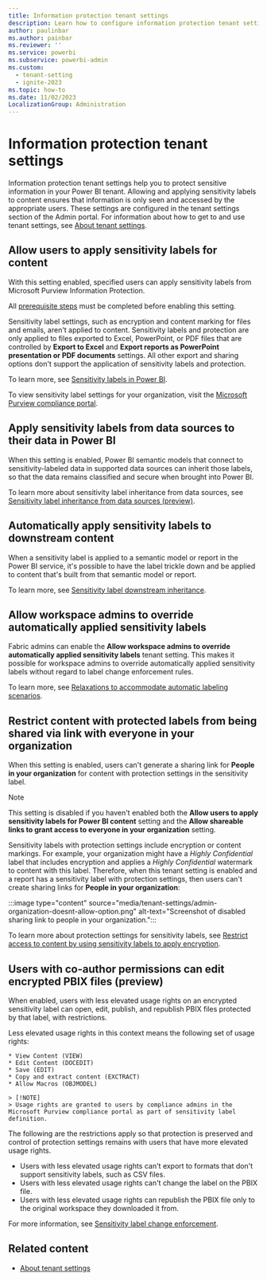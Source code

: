```yaml
---
title: Information protection tenant settings
description: Learn how to configure information protection tenant settings in Fabric.
author: paulinbar
ms.author: painbar
ms.reviewer: ''
ms.service: powerbi
ms.subservice: powerbi-admin
ms.custom:
  - tenant-setting
  - ignite-2023
ms.topic: how-to
ms.date: 11/02/2023
LocalizationGroup: Administration
---
```


# Information protection tenant settings

Information protection tenant settings help you to protect sensitive information in your Power BI tenant. Allowing and applying sensitivity labels to content ensures that information is only seen and accessed by the appropriate users. These settings are configured in the tenant settings section of the Admin portal. For information about how to get to and use tenant settings, see [About tenant settings](tenant-settings-index.md).

## Allow users to apply sensitivity labels for content

With this setting enabled, specified users can apply sensitivity labels from Microsoft Purview Information Protection.

All [prerequisite steps](/power-bi/enterprise/service-security-enable-data-sensitivity-labels#licensing-and-requirements) must be completed before enabling this setting.

Sensitivity label settings, such as encryption and content marking for files and emails, aren't applied to content. Sensitivity labels and protection are only applied to files exported to Excel, PowerPoint, or PDF files that are controlled by **Export to Excel** and **Export reports as PowerPoint presentation or PDF documents** settings. All other export and sharing options don't support the application of sensitivity labels and protection.

To learn more, see [Sensitivity labels in Power BI](/power-bi/enterprise/service-security-sensitivity-label-overview).

To view sensitivity label settings for your organization, visit the [Microsoft Purview compliance portal](https://protection.officeppe.com/sensitivity?flight=EnableMIPLabels).

## Apply sensitivity labels from data sources to their data in Power BI

When this setting is enabled, Power BI semantic models that connect to sensitivity-labeled data in supported data sources can inherit those labels, so that the data remains classified and secure when brought into Power BI.

To learn more about sensitivity label inheritance from data sources, see [Sensitivity label inheritance from data sources (preview)](/power-bi/enterprise/service-security-sensitivity-label-inheritance-from-data-sources).

## Automatically apply sensitivity labels to downstream content

When a sensitivity label is applied to a semantic model or report in the Power BI service, it's possible to have the label trickle down and be applied to content that's built from that semantic model or report.

To learn more, see [Sensitivity label downstream inheritance](/power-bi/enterprise/service-security-sensitivity-label-downstream-inheritance).

## Allow workspace admins to override automatically applied sensitivity labels

Fabric admins can enable the **Allow workspace admins to override automatically applied sensitivity labels** tenant setting. This makes it possible for workspace admins to override automatically applied sensitivity labels without regard to label change enforcement rules.

To learn more, see [Relaxations to accommodate automatic labeling scenarios](/power-bi/enterprise/service-security-sensitivity-label-change-enforcement#relaxations-to-accommodate-automatic-labeling-scenarios).

## Restrict content with protected labels from being shared via link with everyone in your organization

When this setting is enabled, users can't generate a sharing link for **People in your organization** for content with protection settings in the sensitivity label.

> [!NOTE]
> This setting is disabled if you haven't enabled both the **Allow users to apply sensitivity labels for Power BI content** setting and the **Allow shareable links to grant access to everyone in your organization** setting.

Sensitivity labels with protection settings include encryption or content markings. For example, your organization might have a *Highly Confidential* label that includes encryption and applies a *Highly Confidential* watermark to content with this label. Therefore, when this tenant setting is enabled and a report has a sensitivity label with protection settings, then users can't create sharing links for **People in your organization**:

:::image type="content" source="media/tenant-settings/admin-organization-doesnt-allow-option.png" alt-text="Screenshot of disabled sharing link to people in your organization.":::

To learn more about protection settings for sensitivity labels, see [Restrict access to content by using sensitivity labels to apply encryption](/microsoft-365/compliance/encryption-sensitivity-labels).

## Users with co-author permissions can edit encrypted PBIX files (preview)

When enabled, users with less elevated usage rights on an encrypted sensitivity label can open, edit, publish, and republish PBIX files protected by that label, with restrictions.

Less elevated usage rights in this context means the following set of usage rights:

    * View Content (VIEW)
    * Edit Content (DOCEDIT)
    * Save (EDIT)
    * Copy and extract content (EXCTRACT)
    * Allow Macros (OBJMODEL)

    > [!NOTE]
    > Usage rights are granted to users by compliance admins in the Microsoft Purview compliance portal as part of sensitivity label definition.

The following are the restrictions apply so that protection is preserved and control of protection settings remains with users that have more elevated usage rights.

* Users with less elevated usage rights can't export to formats that don't support sensitivity labels, such as CSV files.
* Users with less elevated usage rights can't change the label on the PBIX file.
* Users with less elevated usage rights can republish the PBIX file only to the original workspace they downloaded it from.

For more information, see [Sensitivity label change enforcement](/power-bi/enterprise/service-security-sensitivity-label-change-enforcement).

## Related content

* [About tenant settings](tenant-settings-index.md)
